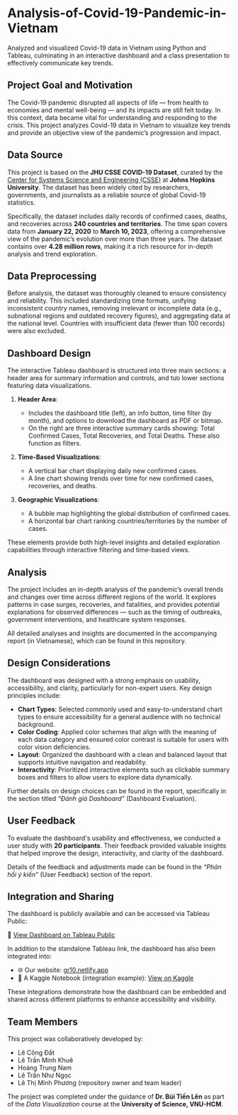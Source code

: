 # Analysis-of-Covid-19-Pandemic-in-Vietnam
Analyzed and visualized Covid-19 data in Vietnam using Python and Tableau, culminating in an interactive dashboard and a class presentation to effectively communicate key trends.

## Project Goal and Motivation

The Covid-19 pandemic disrupted all aspects of life — from health to economies and mental well-being — and its impacts are still felt today. In this context, data became vital for understanding and responding to the crisis. This project analyzes Covid-19 data in Vietnam to visualize key trends and provide an objective view of the pandemic’s progression and impact.

## Data Source

This project is based on the **JHU CSSE COVID-19 Dataset**, curated by the [Center for Systems Science and Engineering (CSSE)](https://github.com/CSSEGISandData/COVID-19) at **Johns Hopkins University**. The dataset has been widely cited by researchers, governments, and journalists as a reliable source of global Covid-19 statistics.

Specifically, the dataset includes daily records of confirmed cases, deaths, and recoveries across **240 countries and territories**. The time span covers data from **January 22, 2020** to **March 10, 2023**, offering a comprehensive view of the pandemic’s evolution over more than three years. The dataset contains over **4.28 million rows**, making it a rich resource for in-depth analysis and trend exploration.

## Data Preprocessing

Before analysis, the dataset was thoroughly cleaned to ensure consistency and reliability. This included standardizing time formats, unifying inconsistent country names, removing irrelevant or incomplete data (e.g., subnational regions and outdated recovery figures), and aggregating data at the national level. Countries with insufficient data (fewer than 100 records) were also excluded.

## Dashboard Design

The interactive Tableau dashboard is structured into three main sections: a header area for summary information and controls, and tưo lower sections featuring data visualizations.

1. **Header Area**:
   - Includes the dashboard title (left), an info button, time filter (by month), and options to download the dashboard as PDF or bitmap.
   - On the right are three interactive summary cards showing: Total Confirmed Cases, Total Recoveries, and Total Deaths. These also function as filters.

2. **Time-Based Visualizations**:
   - A vertical bar chart displaying daily new confirmed cases.
   - A line chart showing trends over time for new confirmed cases, recoveries, and deaths.

3. **Geographic Visualizations**:
   - A bubble map highlighting the global distribution of confirmed cases.
   - A horizontal bar chart ranking countries/territories by the number of cases.

These elements provide both high-level insights and detailed exploration capabilities through interactive filtering and time-based views.

## Analysis

The project includes an in-depth analysis of the pandemic’s overall trends and changes over time across different regions of the world. It explores patterns in case surges, recoveries, and fatalities, and provides potential explanations for observed differences — such as the timing of outbreaks, government interventions, and healthcare system responses.

All detailed analyses and insights are documented in the accompanying report (in Vietnamese), which can be found in this repository.

## Design Considerations

The dashboard was designed with a strong emphasis on usability, accessibility, and clarity, particularly for non-expert users. Key design principles include:

- **Chart Types**: Selected commonly used and easy-to-understand chart types to ensure accessibility for a general audience with no technical background.
- **Color Coding**: Applied color schemes that align with the meaning of each data category and ensured color contrast is suitable for users with color vision deficiencies.
- **Layout**: Organized the dashboard with a clean and balanced layout that supports intuitive navigation and readability.
- **Interactivity**: Prioritized interactive elements such as clickable summary boxes and filters to allow users to explore data dynamically.

Further details on design choices can be found in the report, specifically in the section titled *“Đánh giá Dashboard”* (Dashboard Evaluation).

## User Feedback

To evaluate the dashboard's usability and effectiveness, we conducted a user study with **20 participants**. Their feedback provided valuable insights that helped improve the design, interactivity, and clarity of the dashboard.

Details of the feedback and adjustments made can be found in the *“Phản hồi ý kiến”* (User Feedback) section of the report.

## Integration and Sharing

The dashboard is publicly available and can be accessed via Tableau Public:

🔗 [View Dashboard on Tableau Public](https://public.tableau.com/app/profile/.t.l.7247/viz/AnalyzeCovid-19PandemicGroup10_17124837672910/FinalDashboard)

In addition to the standalone Tableau link, the dashboard has also been integrated into:

- 🌐 Our website: [gr10.netlify.app](https://gr10.netlify.app/lt/gk#dashboard)
- 📓 A Kaggle Notebook (integration example): [View on Kaggle](https://www.kaggle.com/code/mplee30/tableau-integration)

These integrations demonstrate how the dashboard can be embedded and shared across different platforms to enhance accessibility and visibility.

## Team Members

This project was collaboratively developed by:

- Lê Công Đắt  
- Lê Trần Minh Khuê  
- Hoàng Trung Nam  
- Lê Trần Như Ngọc  
- Lê Thị Minh Phương (repository owner and team leader)

The project was completed under the guidance of **Dr. Bùi Tiến Lên** as part of the *Data Visualization* course at the **University of Science, VNU-HCM**.
